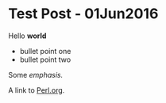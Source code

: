 # Test Post - 01Jun2016

Hello **world**

* bullet point one
* bullet point two

Some *emphasis.*

A link to [Perl.org](http://perl.org).
